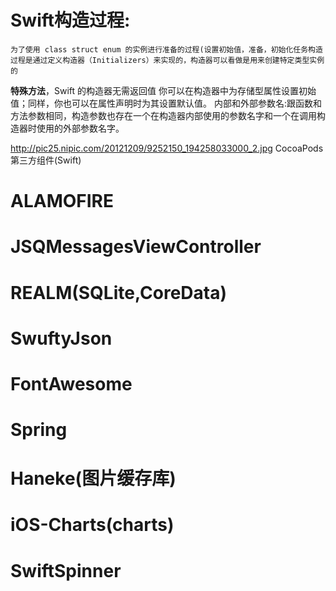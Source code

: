 # Swift构造过程:
	为了使用 class struct enum 的实例进行准备的过程(设置初始值，准备，初始化任务构造过程是通过定义构造器（Initializers）来实现的，构造器可以看做是用来创建特定类型实例的 
**特殊方法**，Swift 的构造器无需返回值
你可以在构造器中为存储型属性设置初始值；同样，你也可以在属性声明时为其设置默认值。
内部和外部参数名:跟函数和方法参数相同，构造参数也存在一个在构造器内部使用的参数名字和一个在调用构造器时使用的外部参数名字。

http://pic25.nipic.com/20121209/9252150_194258033000_2.jpg
CocoaPods 第三方组件(Swift)
# ALAMOFIRE
# JSQMessagesViewController
# REALM(SQLite,CoreData)
# SwuftyJson
# FontAwesome
# Spring
# Haneke(图片缓存库)
# iOS-Charts(charts)
# SwiftSpinner